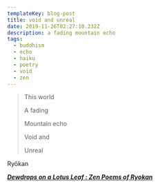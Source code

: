 ```yaml
---
templateKey: blog-post
title: void and unreal
date: 2019-11-26T02:27:10.232Z
description: a fading mountain echo
tags:
  - buddhism
  - echo
  - haiku
  - poetry
  - void
  - zen
---
```

> This world
>
> A fading
>
> Mountain echo
>
> Void and
>
> Unreal

Ryōkan

**[_Dewdrops on a Lotus Leaf : Zen Poems of Ryokan_](https://en.wikiquote.org/wiki/Ry%C5%8Dkan#Dewdrops_on_a_Lotus_Leaf_:_Zen_Poems_of_Ryokan_.281993.29)**
